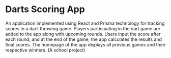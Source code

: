 # Darts Scoring App 

An application implemented using React and Prisma technology for tracking scores in a dart-throwing game. 
Players participating in the dart game are added to the app along with upcoming rounds. 
Users input the score after each round, and at the end of the game, the app calculates the results and final scores. 
The homepage of the app displays all previous games and their respective winners.
(A school project)

